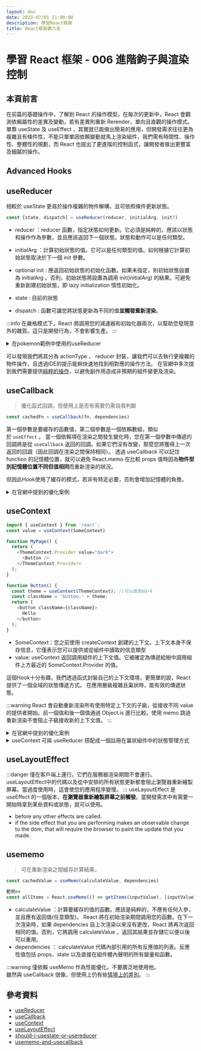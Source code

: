 ```yaml
---
layout: doc
date: 2023-07/01 21:00:00
description: 學習React框架
title: React框架第六天
---
```



# 學習 React 框架 - 006 進階鉤子與渲染控制

## 本頁前言

在前篇的基礎操作中，了解到 React 的操作模型，在每次的更新中，React 會觀測依賴屬性的差異及變動，若有差異則重新 Rerender，單向且直觀的操作模式。
單靠 useState 及 useEffect ，其實就已能做出簡易的應用，但開發需求往往更為複雜且有條件性，不能只單單因依賴變動就馬上渲染組件，我們需有時間性、操作性、整體性的規劃，而 React 也提出了更進階的控制函式，讓開發者做出更豐富及細膩的操作。

## Advanced Hooks

## useReducer

相較於 useState 更易於操作複雜的物件解構，且可依照條件更新狀態。

```JavaScript
const [state, dispatch] = useReducer(reducer, initialArg, init?)
```

- reducer ：reducer 函數，指定狀態如何更新。它必須是純粹的，應該以狀態和操作作為參數，並且應該返回下一個狀態。狀態和動作可以是任何類型。

- initialArg ：計算初始狀態的值。它可以是任何類型的值。如何根據它計算初始狀態取決於下一個 init 參數。

- optional init : 應返回初始狀態的初始化函數。如果未指定，則初始狀態設置為 initialArg 。否則，初始狀態將設置為調用 init(initialArg) 的結果。可避免重新創建初始狀態，即 lazy initialization 惰性初始化。

- state : 目前的狀態 

- dispatch : 函數可讓您將狀態更新為不同的值**並觸發重新渲染**。

:::info
在嚴格模式下，React 將調用您的減速器和初始化器兩次，以幫助您發現意外的雜質。這只是開發行為，不會影響生產。
:::

<details>

<summary>在pokemon範例中使用的useReducer</summary>

```JavaScript

const actionTypes = {
  init: 'init',
  pending: 'pending',
  resolved: 'resolved',
  reset: 'reset'
}

const usePokemonReducer = (state, action) => {
  switch (action.type) {
    case actionTypes.init: { 
      return {
        pokemonList: [],
        allPokemonNumber: action.allPokemonNumber,
        maxPageNum: action.maxPageNum,
        status: ''
      }
    }
    case actionTypes.pending: { 
      return {
        ...state,
        status: action.status
      }
    }
    case actionTypes.resolved: {
      return {
        ...state,
        status: action.status,
        pokemonList:
          action.pageNum === 1
            ? action.pokemonList
            : [...state.pokemonList, ...action.pokemonList]
      }
    }
    case actionTypes.reset: {
      return { pokemonList: [], allPokemonNumber: 0, maxPageNum: 0, status: '' }
    }
    default: {
      throw new Error(`Unsupported type: ${action.type}`) //如果您的狀態意外變為 undefined ，則您可能在其中一種情況下忘記了 return 狀態
    }
  }
}

const [state, dispatch] = React.useReducer(usePokemonReducer, {
  pokemonList: [],
  allPokemonNumber: 0,
  maxPageNum: 0,
  status: ''
})

```

</details>

可以發現我們將其分為 actionType 、 reducer 封裝，讓我們可以去執行更複雜的物件操作，且透過IDE的提示能夠快速地找到相對應的操作方法。
在官網中多次提到我們需要提供[純粹的操作](https://react.dev/learn/keeping-components-pure)，以避免副作用造成非預期的組件變更及渲染。

## useCallback

> 優化函式回調，但使用上是否有需要仍需自我判斷

```JavaScript
const cachedFn = useCallback(fn, dependencies)
```

第一個參數是要緩存的函數值，第二個參數是一個依賴數組，類似於 `useEffect` 。
當一個依賴項在渲染之間發生變化時，您在第一個參數中傳遞的回調將是從 `useCallback` 返回的回調。如果它們沒有改變，那麼您將獲得上一次返回的回調（因此回調在渲染之間保持相同）。
透過 useCallback 可以記住 function 的記憶體位置，就可以避免 React.memo 在比較 props 值時因為**物件型別記憶體位置不同但值相同**而重新渲染的狀況。

但因此Hook使用了緩存的模式，若非有特定必要，否則會增加記憶體的負擔。

<details>

<summary>在官網中提到的優化案例</summary>

```JavaScript
function ChatRoom({ roomId }) {
  const [message, setMessage] = useState('');

  const createOptions = useCallback(() => {
    return {
      serverUrl: 'https://localhost:1234',
      roomId: roomId
    };
  }, [roomId]); // ✅ Only changes when roomId changes

  useEffect(() => {
    const options = createOptions();
    const connection = createConnection();
    connection.connect();
    return () => connection.disconnect();
  }, [createOptions]); // ✅ Only changes when createOptions changes

```

透過這樣的組合調用，我們可以做出更細微的依賴操作，避免每次的re-render。

</details>


## useContext

```JavaScript
import { useContext } from 'react';
const value = useContext(SomeContext)

function MyPage() {
  return (
    <ThemeContext.Provider value="dark">
      <Button />
    </ThemeContext.Provider>
  );
}

function Button() {
  const theme = useContext(ThemeContext); //可以取到dark
  const className = 'button-' + theme;
  return (
    <button className={className}>
      Hello
    </button>
  );
}

```

- SomeContext：您之前使用 createContext 創建的上下文。上下文本身不保存信息，它僅表示您可以提供或從組件中讀取的信息類型
- value: useContext 返回調用組件的上下文值。它被確定為傳遞給樹中調用組件上方最近的 SomeContext.Provider 的值。

這個Hook十分有趣，我們透過函式封裝自己的上下文環境，更簡單的說，React提供了一個全域的狀態傳遞方式。
在應用層級複雜且巢狀時，能有效的傳遞狀態。

:::warning
React 會自動重新渲染所有使用特定上下文的子級，從接收不同 value 的提供者開始。前一個值和後一個值通過 Object.is 進行比較。使用 memo 跳過重新渲染不會阻止子級接收新的上下文值。
:::

<details>

<summary>在官網中提到的優化案例</summary>

```JavaScript
import { useCallback, useMemo } from 'react';

function MyApp() {
  const [currentUser, setCurrentUser] = useState(null);

  const login = useCallback((response) => {
    storeCredentials(response.credentials);
    setCurrentUser(response.user);
  }, []);

  const contextValue = useMemo(() => ({
    currentUser,
    login
  }), [currentUser, login]);

  return (
    <AuthContext.Provider value={contextValue}>
      <Page />
    </AuthContext.Provider>
  );
}

```

</details>


<details>

<summary>useContext 可與 useReducer 搭配成一個註冊在巢狀組件中的狀態管理方式</summary>

```JavaScript
const PokemonContext = React.createContext(null)
PokemonContext.displayName = 'PokemonContext' //在devtools上可以看到明確命名
// app inject the provider
const PokemonProvider = ({ children }) => {
  const [state, dispatch] = React.useReducer(usePokemonReducer, {
    pokemonList: [],
    allPokemonNumber: 0,
    maxPageNum: 0,
    status: ''
  })
  const value = [state, dispatch]
  return (
    <PokemonContext.Provider value={value}>{children}</PokemonContext.Provider>
  )
}

const usePokemonContext = () => {
  const context = React.useContext(PokemonContext) 
  if (context === undefined) {
    throw new Error(` usePokemon must be used within a PokemonProvider`)
  }
  return context
}


function App() {
  return (
    <PokemonProvider> //在此之下的所有組件都可以方便的拿到 context 中的 reducer
      <div>
        <Pokemon></Pokemon>
        <ScrollDirection></ScrollDirection>
      </div>
    </PokemonProvider>
  )
}

export default App

```

</details>


## useLayoutEffect

:::danger
僅在客戶端上運行。它們在服務器渲染期間不會運行。useLayoutEffect中的代碼以及從中安排的所有狀態更新都會阻止瀏覽器重新繪製屏幕。當過度使用時，這會使您的應用程序變慢。
:::
useLayoutEffect 是 useEffect 的一個版本，**在瀏覽器重新繪製屏幕之前觸發**。當開發需求中有需要一開始時拿到某些資料或狀態，就可以使用。
- before any other effects are called.
- if the side effect that you are performing makes an observable change to the dom, that will require the browser to paint the update that you made.

## usememo

> 可在重新渲染之間緩存計算結果。

```JavaScript
const cachedValue = useMemo(calculateValue, dependencies)

範例=>
const allItems = React.useMemo(() => getItems(inputValue), [inputValue])
```

- calculateValue ：計算要緩存的值的函數。應該是純粹的，不應有任何入參，並且應有返回值(任意類型)。 React 將在初始渲染期間調用您的函數。在下一次渲染時，如果 dependencies 自上次渲染以來沒有更改，React 將再次返回相同的值。否則，它將調用 calculateValue ，返回其結果並存儲它以便以後可以重用。
- dependencies ： calculateValue 代碼內部引用的所有反應值的列表。反應性值包括 props、state 以及直接在組件體內聲明的所有變量和函數。

:::warning
僅依賴 useMemo 作為性能優化。不要廣泛地使用他。<br>雖然與 useCallback 很像，但使用上仍有些[情境上的差別](https://react.dev/reference/react/useMemo#memoizing-a-function)。
:::

## 參考資料

- [useReducer](https://react.dev/reference/react/useReducer)
- [useCallback](https://react.dev/reference/react/useCallback)
- [useContext](https://react.dev/reference/react/useContext)
- [useLayoutEffect](https://react.dev/reference/react/useLayoutEffect)
- [should-i-usestate-or-usereducer](https://kentcdodds.com/blog/should-i-usestate-or-usereducer)
- [usememo-and-usecallback](https://kentcdodds.com/blog/usememo-and-usecallback)

<GitTalk/>
